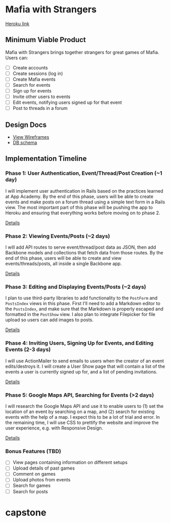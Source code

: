 # Mafia with Strangers

[Heroku link][heroku]

[heroku]: https://mafiawithstrangers.herokuapp.com/

## Minimum Viable Product
Mafia with Strangers brings together strangers for great games of Mafia. Users can:

<!-- This is a Markdown checklist. Use it to keep track of your progress! -->

- [ ] Create accounts
- [ ] Create sessions (log in)
- [ ] Create Mafia events
- [ ] Search for events
- [ ] Sign up for events
- [ ] Invite other users to events
- [ ] Edit events, notifying users signed up for that event
- [ ] Post to threads in a forum

## Design Docs
* [View Wireframes][views]
* [DB schema][schema]

[views]: ./docs/views.md
[schema]: ./docs/schema.md

## Implementation Timeline

### Phase 1: User Authentication, Event/Thread/Post Creation (~1 day)
I will implement user authentication in Rails based on the practices learned at
App Academy. By the end of this phase, users will be able to create events and make
posts on a forum thread using a simple text form in a Rails view. The most important
part of this phase will be pushing the app to Heroku and ensuring that everything
works before moving on to phase 2.

[Details][phase-one]

### Phase 2: Viewing Events/Posts (~2 days)
I will add API routes to serve event/thread/post data as JSON, then add Backbone
models and collections that fetch data from those routes. By the end of this
phase, users will be able to create and view events/threads/posts, all
inside a single Backbone app.

[Details][phase-two]

### Phase 3: Editing and Displaying Events/Posts (~2 days)
I plan to use third-party libraries to add functionality to the `PostForm` and
`PostsIndex` views in this phase. First I'll need to add a Markdown editor to the
`PostsIndex`, and make sure that the Markdown is properly escaped and formatted in
the `PostShow` view. I also plan to integrate Filepicker for file upload so
users can add images to posts.

[Details][phase-three]

### Phase 4: Inviting Users, Signing Up for Events, and Editing Events (2-3 days)
I will use ActionMailer to send emails to users when the creator of an event
edits/destroys it. I will create a User Show page that will contain a list of the
events a user is currently signed up for, and a list of pending invitations.

[Details][phase-four]

### Phase 5: Google Maps API, Searching for Events (>2 days)
I will research the Google Maps API and use it to enable users to (1) set the location of an
event by searching on a map, and (2) search for existing events with the help of
a map. I expect this to be a lot of trial and error.
In the remaining time, I will use CSS to prettify the website and improve
the user experience, e.g. with Responsive Design.

[Details][phase-five]

### Bonus Features (TBD)
- [ ] View pages containing information on different setups
- [ ] Upload details of past games
- [ ] Comment on games
- [ ] Upload photos from events
- [ ] Search for games
- [ ] Search for posts

[phase-one]: ./docs/phases/phase1.md
[phase-two]: ./docs/phases/phase2.md
[phase-three]: ./docs/phases/phase3.md
[phase-four]: ./docs/phases/phase4.md
[phase-five]: ./docs/phases/phase5.md

# capstone
